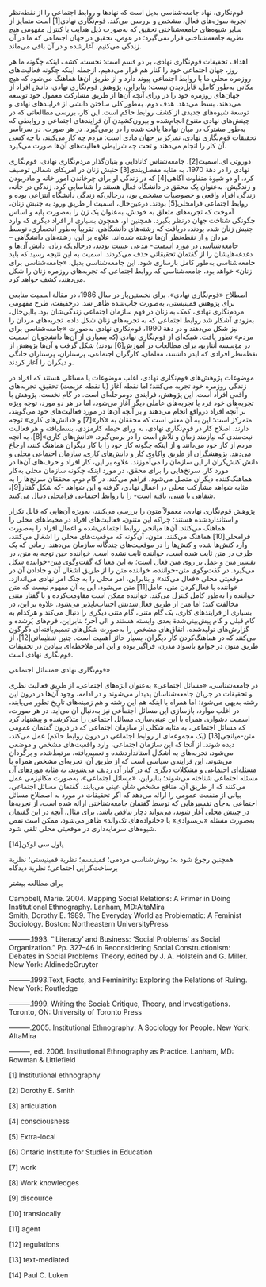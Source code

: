    
 قوم‌نگاری، نهاد جامعه‌شناسی بدیل است که نهادها و روابط اجتماعی را از نقطه‌نظر تجربة سوژه‌های فعال، مشخص و بررسی می‌کند. قوم‌نگاری نهادی[1] است متمایز از سایر شیوه‌های جامعه‌شناختی تحقیق که به‌صورت ذیل هدایت یا کنترل مفهومی هیچ نظریة جامعه‌شناختی قرار نمی‌گیرد؛ در عوض، تحقیق در جهان اجتماعی که ما در آن زندگی می‌کنیم، آغازشده و در آن باقی‌ می‌ماند.

اهداف تحقیقات قوم‌نگاری نهادی، بر دو قسم است: نخست، کشف اینکه چگونه ما هر روز، جهان اجتماعی خود را کنار هم قرار می‌دهیم، ازجمله اینکه چگونه فعالیت‌های روزمره محلی ما با روابط اجتماعی پیوند دارد و از طریق آن‌ها هماهنگ می‌شود که هیچ مکانی به‌طور کامل، قابل‌دیدن نیست؛ بنابراین، پژوهش قوم‌نگاری نهادی، دانش افراد از جهان‌های روزمره خود را در ورای آنچه آن‌ها از طریق مشارکت معمول خود توسعه می‌دهند، بسط می‌دهد. هدف دوم، به‌طور کلی ساختن دانشی از فرایندهای نهادی و توسعة شیوه‌های جدیدی از کشف روابط حاکم است. این کار، بررسی مطالعاتی که در چینش‌های نهادی متنوع انجام‌شده و بیرون‌کشیدن آن فرایندهای اجتماعی و روابطی که به‌طور مشترک در میان نهادها یافت شده را در برمی‌گیرد. در هر صورت، در سرتاسر تحقیقات قوم‌نگاری نهادی، تمرکز بر جهان مادی است: مردم چه کار می‌کنند، با چه کسی آن کار را انجام می‌دهند و تحت چه شرایطی فعالیت‌های آن‌ها صورت می‌گیرد.

 دوروتی ای.اسمیت[2]، جامعه‌شناس کانادایی و بنیان‌گذار مردم‌نگاری نهادی، قوم‌نگاری نهادی را در دهة 1970، به مثابه مفصل‌بندی[3] جنبش زنان در امریکای شمالی توصیف کرد. او دو شیوة متفاوت آگاهی[4] که در زندگی او برای چرخاندن امور خانه و مادربودن و زندگیش، به‌عنوان یک محقق در دانشگاه فعال هستند را شناسایی کرد. زندگی در خانه، زندگی افراد واقعی و خصوصیات مشخص بود، درحالی‌که زندگی دانشگاه انتزاعی بوده و روابط اجتماعی فرامحلی[5] بودند. درعین‌حال، اسمیت از طریق ورود به جنبش زنان، آموخت که تجربه‌های متعلق به خودش، به‌عنوان یک زن را به‌صورت پایه و اساس چگونگی شناخت جهان درنظر بگیرد. همچنین او، همچون بسیاری از افراد دیگری که وارد جنبش زنان شده بودند، دریافت که رشته‌های دانشگاهی، تقریباً به‌طور انحصاری، توسط مردان و از نقطه‌نظر آن‌ها نوشته شده‌اند. علاوه بر این، رشته‌های دانشگاهی –جامعه‌شناسی در مورد اسمیت- مدعی عینیت بودند، درحالی‌که زنان، دانش آن‌ها و دغدغه‌هایشان را از گفتمان تحقیقاتی حذف می‌کردند. اسمیت به این نتیجه رسید که باید جامعه‌شناسی به‌طور کامل بازسازی شود. این جامعه‌شناسی بدیل، «جامعه‌شناسی برای زنان» خواهد بود، جامعه‌شناسی که روابط اجتماعی که تجربه‌های روزمره زنان را شکل می‌دهند، کشف خواهد کرد. 

 اصطلاح «قوم‌نگاری نهادی»، برای نخستین‌بار در سال 1986، در مقالة اسمیت منابعی برای پژوهش فمینیستی، به‌صورت چاپ‌شده ظاهر شد. درحقیقت، طرح مفهومی مردم‌نگاری نهادی، کمک به زنان در فهم سازمان اجتماعی زندگی‌شان بود. بااین‌حال، به‌زودی آشکار شد روابط اجتماعی که به تجربه‌های زنان شکل داده، تجربه‌های مردان را نیز شکل می‌دهند و در دهة 1990، قوم‌نگاری نهادی به‌صورت «جامعه‌شناسی برای مردم» تطور یافت. شبکه‌ای از قوم‌نگاری نهادی (که بسیاری از آن‌ها دانشجویان اسمیت در مؤسسه اُنتاریو، برای مطالعات در آموزش[6] بودند) شکل گرفت و آن‌ها پژوهش از نقطه‌نظر افرادی که ایدز داشتند، معلمان، کارگران اجتماعی، پرستاران، پرستاران خانگی و دیگران را آغاز کردند.

موضوعات پژوهش‌های قوم‌نگاری نهادی، اغلب موضوعات یا مسائلی هستند که افراد در زندگی روزمره خود تجربه می‌کنند؛ اما نقطه آغاز (یا نقطه عزیمت) تحقیق، تجربه‌های واقعی افراد است. این پژوهش، فرایندی دومرحله‌ای است. در گام نخست، پژوهش با تجربه‌های خود فرد یا تجربه‌های عاملی دیگر آغاز می‌شود، اما در هر دو مورد، توجه ویژه بر آنچه افراد درواقع انجام می‌دهند و بر آنچه آن‌ها در مورد فعالیت‌های خود می‌گویند، متمرکز است؛ این به آن معنی است که محققان به «کار»[7] و «دانش‌های کاری» توجه دارند. اصلاح کار در قوم‌نگاری نهادی، به ورای حیطه کارمزدی، بسط‌یافته و هر فعالیت نیت‌مندی که نیازمند زمان و تلاش است را در برمی‌گیرد. «دانش‌های کاری»[8]، به آنچه مردم از کار خود می‌دانند و از اینکه چگونه کار خود را با کار دیگران هماهنگ کنند، ارجاع می‌دهد. پژوهشگران از طریق واکاوی کار و دانش‌های کاری، سازمان اجتماعی محلی و دانش کنش‌گران از این سازمان را می‌آموزند. علاوه بر این، کار افراد و حرف‌های آن‌ها در مورد کار، سرنخ‌هایی را برای محقق، در مورد اینکه چگونه سازمان محلی به‌کار هماهنگ‌کننده دیگران متصل می‌شود، فراهم می‌کند. در گام دوم، محققان سرنخ‌ها را به مثابه شواهد مشارکت محلی در اعمال نهادی، گرفته و این شواهد -که شکل گفتار[9]، شفاهی یا متنی، یافته است- را تا روابط اجتماعی فرامحلی دنبال می‌کنند. 

 پژوهش قوم‌نگاری نهادی، معمولاً متون را بررسی می‌کنند، به‌ویژه آن‌هایی که قابل تکرار و استانداردشده هستند؛ چراکه این متنون، فعالیت‌های افراد در محیط‌های محلی را هماهنگ می‌کنند. آن‌ها میانجی روابط اجتماعی‌شده و اعمال افراد را به‌صورت فرامحلی[10] هماهنگ می‌کنند. متون، آن‌گونه که موقعیت‌های محلی را اشغال می‌کنند، وارد کنش‌ها شده و کنش‌ها را در موقعیت‌های چندگانه سازمان می‌دهند. زمانی که یک طرف در متن ثابت شده است، خواننده ثابت نشده است. خواننده حین توجه به متن، در تفسیر متن و عمل بر روی متن فعال است؛ به این معنا که گفت‌وگوی متن-خواننده شکل می‌گیرد. در گفت‌وگوی متن-خواننده، خواننده متن را از طریق اشغال آن و جادادن آن در موقعیتی محلی «فعال می‌کند» و بنابراین، امر محلی را به چنگ امر نهادی می‌اندازد. خواننده با فعال‌کردن متن، عامل[11] متن می‌شود. این به آن مفهوم نیست که متن خواننده را به‌طور کامل کنترل می‌کند. خواننده ممکن است مقاومت‌کرده و با گفتار متنی مخالفت کند؛ اما متن از طریق فعال‌شدنش اجتناب‌ناپذیر می‌شود. علاوه بر این، در بسیاری از فرایندهای کاری، یک گام متنی، گام متنی دیگری را دنبال می‌کند و هرکدام به گام قبلی و گام پیش‌بینی‌شدة بعدی وابسته هستند و الی آخر؛ بنابراین، فرم‌های پُرشده و گزارش‌های تولیدشده، اتفاق‌های مشخص را به‌صورت شکل‌های تعمیم‌یافته‌ای دگرگون می‌کنند که در هماهنگ‌کردن کار دیگران، بسیار حائز اهمیت است. چنین تنظیماتی[12]، از طریق متون در جوامع باسواد مدرن، فراگیر بوده و این امر ملاحظه‌ای بنیادین در تحقیقات قوم‌نگاری نهادی است.

قوم‌نگاری نهادی «مسائل اجتماعی» 

 در جامعه‌شناسی، «مسائل اجتماعی» به‌عنوان ابژه‌های اجتماعی، از طریق فعالیت نظری و تحقیقات در جریان جامعه‌شناسان پدیدار می‌شوند و در ادامه، وجود آن‌ها در درون این رشته بدیهی می‌شود؛ اما همراه با اینکه هم این رشته و هم زمینه‌های تاریخ تطور می‌یابند، در اغلب موارد، بازسازی این مسائل اجتماعی نیز به‌دنبال آن می‌آید. در هر صورت، اسمیت دشواری همراه با این عینی‌سازی مسائل اجتماعی را متذکرشده و پیشنهاد کرد که مسائل اجتماعی، به مثابه شکلی از سازمان اجتماعی که در درون گفتمان عمومی متن-میانجی[13] (یک مجموعه‌ای از روابط اجتماعی در درون روابط حاکم) عمل می‌کند، دیده شوند. از آنجا که این سازمان اجتماعی، وارد واقعیت‌های مشخص و موضعی می‌شود، تجربه‌های به اشکال استانداردشده و تعمیم‌یافته، مرتبط‌شده و برگردان می‌شوند. این فرایندی سیاسی است که از طریق آن، تجربه‌ای مشخص همراه با مسئله‌ای اجتماعی و مشکلات دیگری که در کنار آن ردیف می‌شوند، به مثابه موردهای آن مسئله اجتماعی شناخته می‌شوند؛ بنابراین، «مسائل اجتماعی»، به‌صورت مکانیزمی عمل می‌کنند که از طریق آن، منافع مشخص شأن عینی می‌یابند. گفتمان مسائل اجتماعی، بیانی از منفعت عمومی را ارائه می‌دهد که اگر تحقیقات در مورد به اصطلاح مسائل اجتماعی به‌جای تفسیرهایی که توسط گفتمان جامعه‌شناختی ارائه شده است، از تجربه‌ها در چینش محلی آغاز شوند، می‌تواند دچار تناقض باشد. برای مثال، آنچه در این گفتمان به‌صورت مسئله «بی‌سوادی» یا «خانواده‌های تک‌والد» ظاهر می‌شود، ممکن است نقص شیوه‌های سرمایه‌داری در موقعیتی محلی تلقی شود. 

 

 پاول سی لوکن[14] 

 

همچنین رجوع شود به: روش‌شناسی مردمی؛ فمینیسم؛ نظریة فمینیستی؛ نظریة برساخت‌گرایی اجتماعی؛ نظریة دیدگاه

برای مطالعه بیشتر

Campbell, Marie. 2004. Mapping Social Relations: A Primer in Doing Institutional Ethnography. Lanham, MD:AltaMira  
 Smith, Dorothy E. 1989. The Everyday World as Problematic: A Feminist Sociology. Boston: Northeastern UniversityPress

———.1993. “‘Literacy’ and Business: ‘Social Problems’ as Social Organization.” Pp. 327–46 in Reconsidering Social Constructionism: Debates in Social Problems Theory, edited by J. A. Holstein and G. Miller. New York: AldinedeGruyter

———.1993.Text, Facts, and Femininity: Exploring the Relations of Ruling. New York: Routledge

———.1999. Writing the Social: Critique, Theory, and Investigations. Toronto, ON: University of Toronto Press

———.2005. Institutional Ethnography: A Sociology for People. New York: AltaMira 

———, ed. 2006. Institutional Ethnography as Practice. Lanham, MD: Rowman & Littlefield

 [1] Institutional ethnography

[2] Dorothy E. Smith

 [3] articulation

 [4] consciousness

[5] Extra-local

[6] Ontario Institute for Studies in Education

[7] work

[8] Work knowledges

 [9] discource

 [10] translocally

[11] agent

[12] regulations

 [13] text-mediated

[14] Paul C. Luken

 

 

 

 